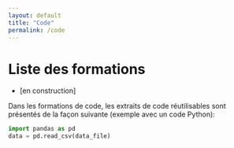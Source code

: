```yaml
---
layout: default
title: "Code"
permalink: /code
---
```


# Liste des formations

<ul type="1">
  <li> [en construction] </li>
</ul>

Dans les formations de code, les extraits de code réutilisables sont présentés de la façon suivante (exemple avec un code Python):

```python
import pandas as pd
data = pd.read_csv(data_file)
```
